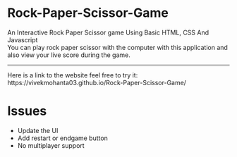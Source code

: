 # Rock-Paper-Scissor-Game
An Interactive Rock Paper Scissor game Using Basic HTML, CSS And Javascript
<br>
You can play rock paper scissor with the computer with this application and also view your live score during the game.
<hr>
Here is a link to the website feel free to try it: https://vivekmohanta03.github.io/Rock-Paper-Scissor-Game/


# Issues
- Update the UI
- Add restart or endgame button
- No multiplayer support
